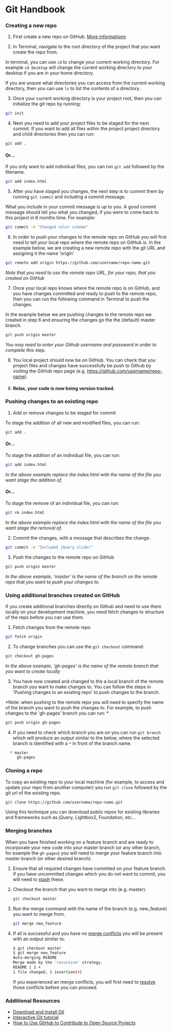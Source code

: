 # Git Handbook

### Creating a new repo
1. First create a new repo on GitHub. [More informationn](https://help.github.com/articles/create-a-repo)

2. In Terminal, navigate to the root directory of the project that you want create the repo from. 
    
  In terminal, you can use `cd` to change your current working directory. For example `cd Desktop` will change the current working directory to your desktop if you are in your home directory. 
    
  If you are unsure what directories you can access from the current working directory, then you can use `ls` to list the contents of a directory.

3. Once your current working directory is your project root, then you can initialize the git repo by running: 
  ```sh
  git init
  ```

4. Next you need to add your project files to be staged for the next commit. If you want to add all files within the project project directory and child directories then you can run:
  ```sh
  git add .
  ```
  #### Or...
  If you only want to add individual files, you can run `git add` followed by the filename. 
  ```sh
  git add index.html
  ```

5. After you have staged you changes, the next step is to commit them by running `git commit` and including a commit message. 

  What you include in your commit message is up to you. A good commit message should tell you what you changed, if you were to come back to this project in 6 months time. For example:
  ```sh
  git commit -m "Changed color scheme"
  ```

6. In order to push your changes to the remote repo on GitHub you will first need to tell your local repo where the remote repo on GitHub is. In the example below, we are creating a new remote repo with the git URL and assigning it the name 'origin'
  ```sh
  git remote add origin https://github.com/username/repo-name.git
  ```
  *Note that you need to use the remote repo URL, for your repo, that you created on GitHub*

7. Once your local repo knows where the remote repo is on GitHub, and you have changes committed and ready to push to the remote repo, then you can run the following command in Terminal to push the changes. 
  
  In the example below we are pushing changes to the remote repo we created in step 6 and ensuring the changes go the the (default) master branch.
  ```sh
  git push origin master
  ```
  *You may need to enter your Github username and password in order to complete this step.*

8. You local project should now be on GitHub. You can check that you project files and changes have successfully be push to Github by visiting the GitHub repo page (e.g. https://github.com/username/repo-name). 

9. #### Relax, your code is now being version tracked.

### Pushing changes to an existing repo
1. Add or remove changes to be staged for commit

  To stage the addition of all new and modified files, you can run:
  ```sh
  git add .
  ```
  #### Or...
  To stage the addition of an individual file, you can run:
  ```sh
  git add index.html
  ```
  *In the above example replace the index.html with the name of the file you want stage the addition of.*
  #### Or...
  To stage the remove of an individual file, you can run:
  ```sh
  git rm index.html
  ``` 
  *In the above example replace the index.html with the name of the file you want stage the removal of.*
  
2. Commit the changes, with a message that describes the change.
  ```sh
  git commit -m "Included jQuery slider"
  ```

3. Push the changes to the remote repo on GitHub
  ```sh
  git push origin master
  ```
  *In the above example, 'master' is the name of the branch on the remote repo that you want to push your changes to.*

### Using additional branches created on GitHub
If you create additional branches directly on Github and need to use them locally on your development machine, you need fetch changes to structure of the repo before you can use them.

1. Fetch changes from the remote repo
  ```sh
  git fetch origin
  ```

2. To change branches you can use the `git checkout` command:
  ```sh
  git checkout gh-pages
  ```
  *In the above example, 'gh-pages' is the name of the remote branch that you want to create locally*

3. You have now created and changed to the a local branch of the remote branch you want to make changes to. You can follow the steps in 'Pushing changes to an existing repo' to push changes to the branch.

  *Note: when pushing to the remote repo you will need to specify the name of the branch you want to push the changes to. For example, to push changes to the 'gh-pages' branch you can run: *
  ```sh
  git push origin gh-pages
  ```

4. If you need to check which branch you are on you can run `git branch` which will produce an output similar to the below, where the selected branch is identified with a `*` in front of the branch name.
  ```sh
    * master
       gh-pages
  ```

### Cloning a repo
To copy an existing repo to your local machine (for example, to access and update your repo from another computer) you run `git clone` followed by the git url of the existing repo.

```sh
git clone https://github.com/username/repo-name.git
```

Using this technique you can download public repos for existing libraries and frameworks such as jQuery, Lightbox2, Foundation, etc...

### Merging branches
When you have finished working on a feature branch and are ready to incorporate your new code into your master branch (or any other branch, for example the `gh-pages`) you will need to merge your feature branch into master branch (or other desired branch).

1.  Ensure that all required changes have commited on your feature branch. If you have uncommited changes which you do not want to commit, you will need to [stash](http://git-scm.com/docs/git-stash) these.

2.  Checkout the branch that you want to merge into (e.g. master). 

    ``` sh
    git checkout master
    ```
3. Run the merge command with the name of the branch (e.g. new_feature) you want to merge from.
    
    ``` sh
    git merge new_feature
    ```

4. If all is successful and you have no [merge conflicts](http://git-scm.com/book/en/Git-Branching-Basic-Branching-and-Merging#Basic-Merge-Conflicts) you will be present with an output similar to:
    ```sh
    $ git checkout master
    $ git merge new_feature
    Auto-merging README
    Merge made by the 'recursive' strategy.
    README | 1 +
    1 file changed, 1 insertion(+)
    ```
    
    If you experienced an merge conflicts, you will first need to [resolve](http://git-scm.com/book/en/Git-Branching-Basic-Branching-and-Merging#Basic-Merge-Conflicts) those conflicts before you can proceed.

### Additional Resources
- [Download and install Git](http://git-scm.com/downloads)
- [Interactive Git tutorial](https://try.github.io/)
- [How to Use GitHub to Contribute to Open Source Projects](http://www.lockergnome.com/web/2011/12/13/how-to-use-github-to-contribute-to-open-source-projects/)